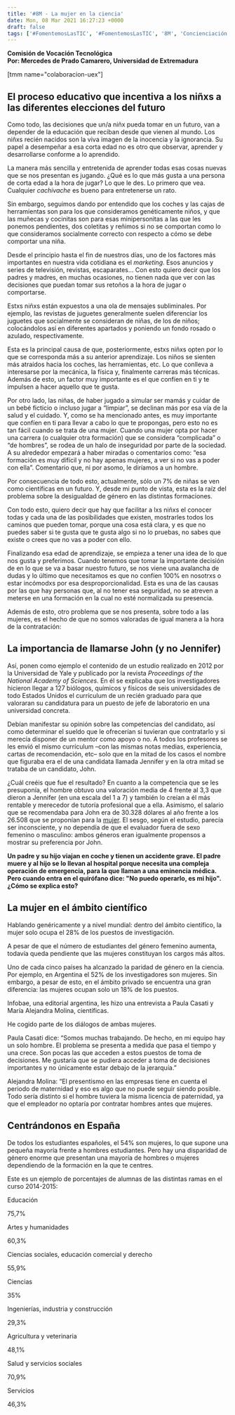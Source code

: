 ```yaml
---
title: '#8M - La mujer en la ciencia'
date: Mon, 08 Mar 2021 16:27:23 +0000
draft: false
tags: ['#FomentemosLasTIC', '#FomentemosLasTIC', '8M', 'Concienciación', 'Día Internacional de la Mujer', 'Divulgación', 'Divulgación', 'La mujer en la ciencia', 'Vocación tecnológica']
---
```


**Comisión de Vocación Tecnológica  
Por: Mercedes de Prado Camarero, Universidad de Extremadura**

\[tmm name="colaboracion-uex"\]

El proceso educativo que incentiva a los niñxs a las diferentes elecciones del futuro
-------------------------------------------------------------------------------------

Como todo, las decisiones que un/a niñx pueda tomar en un futuro, van a depender de la educación que reciban desde que vienen al mundo. Los niñxs recién nacidos son la viva imagen de la inocencia y la ignorancia. Su papel a desempeñar a esa corta edad no es otro que observar, aprender y desarrollarse conforme a lo aprendido. 

La manera más sencilla y entretenida de aprender todas esas cosas nuevas que se nos presentan es jugando. ¿Qué es lo que más gusta a una persona de corta edad a la hora de jugar? Lo que le des. Lo primero que vea. Cualquier _cachivache_ es bueno para entretenerse un rato.

Sin embargo, seguimos dando por entendido que los coches y las cajas de herramientas son para los que consideramos genéticamente niños, y que las muñecas y cocinitas son para esas minipersonitas a las que les ponemos pendientes, dos coletitas y reñimos si no se comportan como lo que consideramos socialmente correcto con respecto a cómo se debe comportar una niña.

Desde el principio hasta el fin de nuestros días, uno de los factores más importantes en nuestra vida cotidiana es el _marketing_. Esos anuncios y series de televisión, revistas, escaparates… Con esto quiero decir que los padres y madres, en muchas ocasiones, no tienen nada que ver con las decisiones que puedan tomar sus retoños a la hora de jugar o comportarse. 

Estxs niñxs están expuestos a una ola de mensajes subliminales. Por ejemplo, las revistas de juguetes generalmente suelen diferenciar los juguetes que socialmente se consideran de niñas, de los de niños; colocándolos así en diferentes apartados y poniendo un fondo rosado o azulado, respectivamente. 

Esta es la principal causa de que, posteriormente, estxs niñxs opten por lo que se corresponda más a su anterior aprendizaje. Los niños se sienten más atraídos hacia los coches, las herramientas, etc. Lo que conlleva a interesarse por la mecánica, la física y, finalmente carreras más técnicas. Además de esto, un factor muy importante es el que confíen en ti y te impulsen a hacer aquello que te gusta.

Por otro lado, las niñas, de haber jugado a simular ser mamás y cuidar de un bebé ficticio o incluso jugar a “limpiar”, se declinan más por esa vía de la salud y el cuidado. Y, como se ha mencionado antes, es muy importante que confíen en ti para llevar a cabo lo que te propongas, pero esto no es tan fácil cuando se trata de una mujer. Cuando una mujer opta por hacer una carrera (o cualquier otra formación) que se considera “complicada” o “de hombres”, se rodea de un halo de inseguridad por parte de la sociedad. A su alrededor empezará a haber miradas o comentarios como: “esa formación es muy difícil y no hay apenas mujeres, a ver si no vas a poder con ella”. Comentario que, ni por asomo, le diríamos a un hombre.

Por consecuencia de todo esto, actualmente, sólo un 7% de niñas se ven como científicas en un futuro. Y, desde mi punto de vista, esta es la raíz del problema sobre la desigualdad de género en las distintas formaciones. 

Con todo esto, quiero decir que hay que facilitar a lxs niñxs el conocer todas y cada una de las posibilidades que existen, mostrarles todos los caminos que pueden tomar, porque una cosa está clara, y es que no puedes saber si te gusta que te gusta algo si no lo pruebas, no sabes que existe o crees que no vas a poder con ello.

Finalizando esa edad de aprendizaje, se empieza a tener una idea de lo que nos gusta y preferimos. Cuando tenemos que tomar la importante decisión de en lo que se va a basar nuestro futuro, se nos viene una avalancha de dudas y lo último que necesitamos es que no confíen 100% en nosotrxs o estar incómodxs por esa desproporcionalidad. Esta es una de las causas por las que hay personas que, al no tener esa seguridad, no se atreven a meterse en una formación en la cual no esté normalizada su presencia.

Además de esto, otro problema que se nos presenta, sobre todo a las mujeres, es el hecho de que no somos valoradas de igual manera a la hora de la contratación:

La importancia de llamarse John (y no Jennifer)
-----------------------------------------------

Así, ponen como ejemplo el contenido de un estudio realizado en 2012 por la Universidad de Yale y publicado por la revista _Proceedings of the National Academy of Sciences._ En él se explicaba que los investigadores hicieron llegar a 127 biólogos, químicos y físicos de seis universidades de todo Estados Unidos el currículum de un recién graduado para que valoraran su candidatura para un puesto de jefe de laboratorio en una universidad concreta.

Debían manifestar su opinión sobre las competencias del candidato, así como determinar el sueldo que le ofrecerían si tuvieran que contratarlo y si merecía disponer de un mentor como apoyo o no. A todos los profesores se les envió el mismo currículum –con las mismas notas medias, experiencia, cartas de recomendación, etc– solo que en la mitad de los casos el nombre que figuraba era el de una candidata llamada Jennifer y en la otra mitad se trataba de un candidato, John.

¿Cuál creéis que fue el resultado? En cuanto a la competencia que se les presuponía, el hombre obtuvo una valoración media de 4 frente al 3,3 que dieron a Jennifer (en una escala del 1 a 7) y también lo creían a él más rentable y merecedor de tutoría profesional que a ella. Asimismo, el salario que se recomendaba para John era de 30.328 dólares al año frente a los 26.508 que se proponían para la [mujer](https://www.muyinteresante.es/ciencia/articulo/los-rasgos-fisicos-que-mas-atraen-a-las-mujeres). El sesgo, según el estudio, parecía ser inconsciente, y no dependía de que el evaluador fuera de sexo femenino o masculino: ambos géneros eran igualmente propensos a mostrar su preferencia por John.

**Un padre y su hijo viajan en coche y tienen un accidente grave. El padre muere y al hijo se lo llevan al hospital porque necesita una compleja operación de emergencia, para la que llaman a una eminencia médica. Pero cuando entra en el quirófano dice: "No puedo operarlo, es mi hijo". ¿Cómo se explica esto?**

La mujer en el ámbito científico
--------------------------------

Hablando genéricamente y a nivel mundial: dentro del ámbito científico, la mujer solo ocupa el 28% de los puestos de investigación. 

A pesar de que el número de estudiantes del género femenino aumenta, todavía queda pendiente que las mujeres constituyan los cargos más altos.

Uno de cada cinco países ha alcanzado la paridad de género en la ciencia. Por ejemplo, en Argentina el 52% de los investigadores son mujeres. Sin embargo, a pesar de esto, en el ámbito privado se encuentra una gran diferencia: las mujeres ocupan solo un 18% de los puestos.

Infobae, una editorial argentina, les hizo una entrevista a Paula Casati y María Alejandra Molina, científicas. 

He cogido parte de los diálogos de ambas mujeres.

Paula Casati dice: “Somos muchas trabajando. De hecho, en mi equipo hay un solo hombre. El problema se presenta a medida que pasa el tiempo y una crece. Son pocas las que acceden a estos puestos de toma de decisiones. Me gustaría que se pudiera acceder a toma de decisiones importantes y no únicamente estar debajo de la jerarquía.”

Alejandra Molina: “El presentismo en las empresas tiene en cuenta el periodo de maternidad y eso es algo que no puede seguir siendo posible. Todo sería distinto si el hombre tuviera la misma licencia de paternidad, ya que el empleador no optaría por contratar hombres antes que mujeres.

Centrándonos en España
----------------------

De todos los estudiantes españoles, el 54% son mujeres, lo que supone una pequeña mayoría frente a hombres estudiantes. Pero hay una disparidad de género enorme que presentan una mayoría de hombres o mujeres dependiendo de la formación en la que te centres. 

Este es un ejemplo de porcentajes de alumnas de las distintas ramas en el curso 2014-2015:

Educación

75,7%

Artes y humanidades

60,3%

Ciencias sociales, educación comercial y derecho

55,9%

Ciencias

35%

Ingenierías, industria y construcción

29,3%

Agricultura y veterinaria

48,1%

Salud y servicios sociales

70,9%

Servicios

46,3%